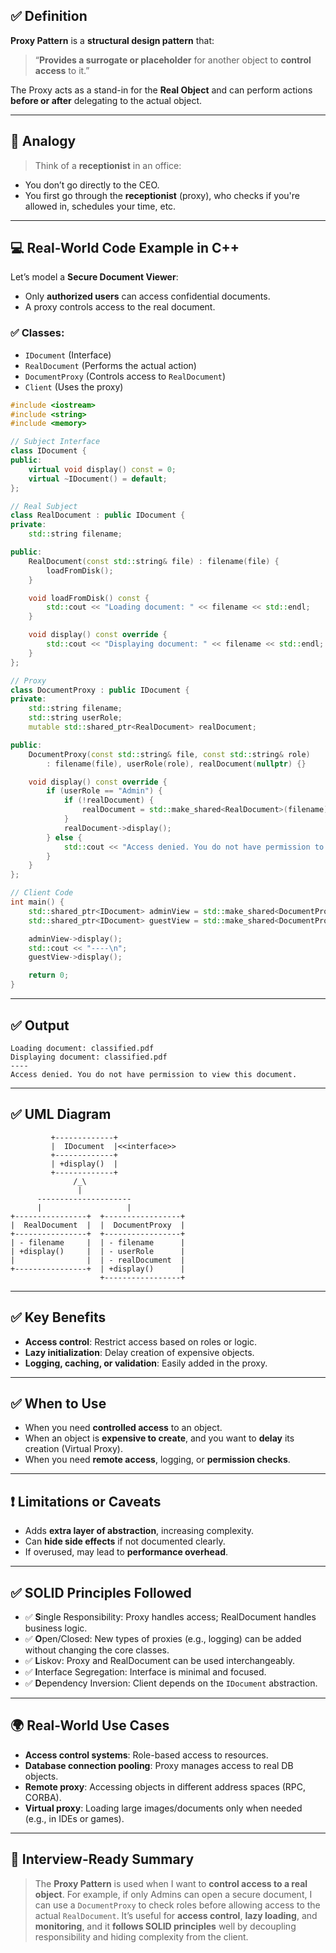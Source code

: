 ## ✅ Definition

**Proxy Pattern** is a **structural design pattern** that:

> “**Provides a surrogate or placeholder** for another object to **control access** to it.”

The Proxy acts as a stand-in for the **Real Object** and can perform actions **before or after** delegating to the actual object.

---

## 🎯 Analogy

> Think of a **receptionist** in an office:

* You don’t go directly to the CEO.
* You first go through the **receptionist** (proxy), who checks if you're allowed in, schedules your time, etc.

---

## 💻 Real-World Code Example in C++

Let’s model a **Secure Document Viewer**:

* Only **authorized users** can access confidential documents.
* A proxy controls access to the real document.

### ✅ Classes:

* `IDocument` (Interface)
* `RealDocument` (Performs the actual action)
* `DocumentProxy` (Controls access to `RealDocument`)
* `Client` (Uses the proxy)

```cpp
#include <iostream>
#include <string>
#include <memory>

// Subject Interface
class IDocument {
public:
    virtual void display() const = 0;
    virtual ~IDocument() = default;
};

// Real Subject
class RealDocument : public IDocument {
private:
    std::string filename;

public:
    RealDocument(const std::string& file) : filename(file) {
        loadFromDisk();
    }

    void loadFromDisk() const {
        std::cout << "Loading document: " << filename << std::endl;
    }

    void display() const override {
        std::cout << "Displaying document: " << filename << std::endl;
    }
};

// Proxy
class DocumentProxy : public IDocument {
private:
    std::string filename;
    std::string userRole;
    mutable std::shared_ptr<RealDocument> realDocument;

public:
    DocumentProxy(const std::string& file, const std::string& role)
        : filename(file), userRole(role), realDocument(nullptr) {}

    void display() const override {
        if (userRole == "Admin") {
            if (!realDocument) {
                realDocument = std::make_shared<RealDocument>(filename);
            }
            realDocument->display();
        } else {
            std::cout << "Access denied. You do not have permission to view this document.\n";
        }
    }
};

// Client Code
int main() {
    std::shared_ptr<IDocument> adminView = std::make_shared<DocumentProxy>("classified.pdf", "Admin");
    std::shared_ptr<IDocument> guestView = std::make_shared<DocumentProxy>("classified.pdf", "Guest");

    adminView->display();
    std::cout << "----\n";
    guestView->display();

    return 0;
}
```

---

## ✅ Output

```
Loading document: classified.pdf
Displaying document: classified.pdf
----
Access denied. You do not have permission to view this document.
```

---

## ✅ UML Diagram

```
         +-------------+
         |  IDocument  |<<interface>>
         +-------------+
         | +display()  |
         +-------------+
              /_\
               |
      ---------------------
      |                   |
+----------------+  +-----------------+
|  RealDocument  |  |  DocumentProxy  |
+----------------+  +-----------------+
| - filename     |  | - filename      |
| +display()     |  | - userRole      |
|                |  | - realDocument  |
+----------------+  | +display()      |
                    +-----------------+
```

---

## ✅ Key Benefits

* **Access control**: Restrict access based on roles or logic.
* **Lazy initialization**: Delay creation of expensive objects.
* **Logging, caching, or validation**: Easily added in the proxy.

---

## ✅ When to Use

* When you need **controlled access** to an object.
* When an object is **expensive to create**, and you want to **delay** its creation (Virtual Proxy).
* When you need **remote access**, logging, or **permission checks**.

---

## ❗ Limitations or Caveats

* Adds **extra layer of abstraction**, increasing complexity.
* Can **hide side effects** if not documented clearly.
* If overused, may lead to **performance overhead**.

---

## ✅ SOLID Principles Followed

* ✅ **S**ingle Responsibility: Proxy handles access; RealDocument handles business logic.
* ✅ **O**pen/Closed: New types of proxies (e.g., logging) can be added without changing the core classes.
* ✅ **L**iskov: Proxy and RealDocument can be used interchangeably.
* ✅ **I**nterface Segregation: Interface is minimal and focused.
* ✅ **D**ependency Inversion: Client depends on the `IDocument` abstraction.

---

## 🌍 Real-World Use Cases

* **Access control systems**: Role-based access to resources.
* **Database connection pooling**: Proxy manages access to real DB objects.
* **Remote proxy**: Accessing objects in different address spaces (RPC, CORBA).
* **Virtual proxy**: Loading large images/documents only when needed (e.g., in IDEs or games).

---

## 📝 Interview-Ready Summary

> The **Proxy Pattern** is used when I want to **control access to a real object**. For example, if only Admins can open a secure document, I can use a `DocumentProxy` to check roles before allowing access to the actual `RealDocument`. It’s useful for **access control**, **lazy loading**, and **monitoring**, and it **follows SOLID principles** well by decoupling responsibility and hiding complexity from the client.
